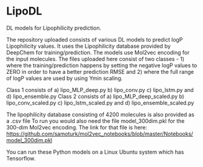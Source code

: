 # LipoDL
DL models for Lipophilicity prediction.

The repository uploaded consists of various DL models to predict logP Lipophilicity values. It uses the Lipophilicity database provided by DeepChem for training/prediction.
The models use Mol2vec encoding for the input molecules. The files uploaded here consist of two classes - 1) where the training/prediction happens by setting the negative logP 
values to ZERO in order to have a better prediction RMSE and 2) where the full range of logP values are used by using Ymin scaling. 

Class 1 consists of a) lipo_MLP_deep.py b) lipo_conv.py c) lipo_lstm.py and d) lipo_ensemble.py
Class 2 consists of a) lipo_MLP_deep_scaled.py b) lipo_conv_scaled.py c) lipo_lstm_scaled.py and d) lipo_ensemble_scaled.py

The lipophilicity database consisting of 4200 molecules is also provided as a .csv file
To run you would also need the file model_300dim.pkl for the 300-dim Mol2vec encoding. 
The link for that file is here: https://github.com/samoturk/mol2vec_notebooks/blob/master/Notebooks/model_300dim.pkl

You can run these Python models on a Linux Ubuntu system which has Tensorflow.
